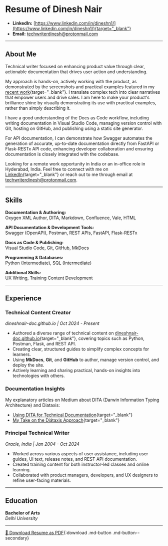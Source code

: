 # Resume of Dinesh Nair

- **LinkedIn:** [https://www.linkedin.com/in/dineshn1/](https://www.linkedin.com/in/dineshn1/){target="_blank"}
- **Email:** [techwriterdinesh@protonmail.com](mailto:techwriterdinesh@protonmail.com)

---

## About Me

Technical writer focused on enhancing product value through clear, actionable documentation that drives user action and understanding.

My approach is hands-on, actively working with the product, as demonstrated by the screenshots and practical examples featured in my [recent work](index.md){target="_blank"}. I translate complex tech into clear narratives that empower users and drive sales. I am here to make your product's brilliance shine by visually demonstrating its use with practical examples, rather than simply describing it.

I have a good understanding of the Docs as Code workflow, including writing documentation in Visual Studio Code, managing version control with Git, hosting on GitHub, and publishing using a static site generator. 

For API documentation, I can demonstrate how Swagger automates the generation of accurate, up-to-date documentation directly from FastAPI or Flask-RESTx API code, enhancing developer collaboration and ensuring documentation is closely integrated with the codebase.

Looking for a remote work opportunity in India or an in-office role in Hyderabad, India. Feel free to connect with me on [LinkedIn](https://www.linkedin.com/in/dineshn1/){target="_blank"} or reach out to me through email at [techwriterdinesh@protonmail.com](mailto:techwriterdinesh@protonmail.com).

---

## Skills
**Documentation & Authoring:**  
Oxygen XML Author, DITA, Markdown, Confluence, Vale, HTML

**API Documentation & Development Tools:**  
Swagger (OpenAPI), Postman, REST APIs, FastAPI, Flask-RESTx

**Docs as Code & Publishing:**  
Visual Studio Code, Git, GitHub, MkDocs

**Programming & Databases:**  
Python (Intermediate), SQL (Intermediate)

**Additional Skills:**  
UX Writing, Training Content Development

---

## Experience

### **Technical Content Creator**
*dineshnair-doc.github.io   | Oct 2024 - Present*

- Authored a diverse range of technical content on [dineshnair-doc.github.io](my_writings.md){target="_blank"}, covering topics such as Python, Postman, Flask, and REST API.  
- Creating clear, structured guides to simplify complex concepts for learners.  
- Using **MkDocs**, **Git**, and **GitHub** to author, manage version control, and deploy the site.  
- Actively learning and sharing practical, hands-on insights into technologies with others.

### **Documentation Insights**

My explanatory articles on Medium about DITA (Darwin Information Typing Architecture) and Diataxis:

- [Using DITA for Technical Documentation](https://medium.com/@techdineshwrites/using-dita-for-technical-documentation-c5c846260a73){target="_blank"}
- [My Take on the Diátaxis Approach](https://medium.com/@techdineshwrites/my-take-on-the-diataxis-approach-9400e65e2f5b){target="_blank"}

### **Principal Technical Writer**  
*Oracle, India   | Jan 2004 - Oct 2024*

- Worked across various aspects of user assistance, including user guides, UI text, release notes, and REST API documentation.
- Created training content for both instructor-led classes and online learning.
- Collaborated with product managers, developers, and UX designers to refine user-facing materials.

---

## Education

**Bachelor of Arts**  
*Delhi University*

---
[📄 Download Resume as PDF](Resume_DineshNair_TechWriter.pdf){:download .md-button .md-button--secondary}